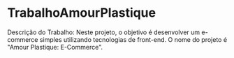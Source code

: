 # TrabalhoAmourPlastique
 Descrição do Trabalho:  Neste projeto, o objetivo é desenvolver um e-commerce simples utilizando tecnologias de front-end. O nome do projeto é "Amour Plastique: E-Commerce".
